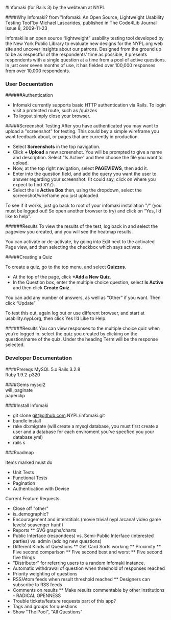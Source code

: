 #Infomaki (for Rails 3)
by the webteam at NYPL

####Why Infomaki?
from "Infomaki: An Open Source, Lightweight Usability Testing Tool"by Michael Lascarides, published in The Code4Lib Journal Issue 8, 2009-11-23

Infomaki is an open source “lightweight” usability testing tool developed by the New York Public Library to evaluate new designs for the NYPL.org web site and uncover insights about our patrons. Designed from the ground up to be as respectful of the respondents’ time as possible, it presents respondents with a single question at a time from a pool of active questions. In just over seven months of use, it has fielded over 100,000 responses from over 10,000 respondents.

### User Docuentation

######Authentication
* Infomaki currently supports basic HTTP authentication via Rails. To login visit a protected route, such as /quizzes
* To logout simply close your browser.

#####Screenshot Testing
After you have authenticated you may want to upload a "screenshot" for testing. This could bey a simple wireframe you want feedback about, or pages that are currently in production. 

* Select <strong>Screenshots</strong> in the top navigation.
* Click <strong>+ Upload</strong> a new screenshot.  You will be prompted to give a name and description.  Select “Is Active” and then choose the file you want to upload.
* Now, at the top right navigation, select <strong>PAGEVIEWS</strong>, then add it.
* Enter into the question field, and add the query you want the user to answer regarding your screenshot.  (It could say, click on where you expect to find XYZ).  
* Select the Is <strong>Active Box</strong> then, using the dropdown, select the screenshot/wireframe you just uploaded.

To see if it works, just go back to root of your infomaki installation "/" (you must be logged out!  So open another browser to try) and click on “Yes, I’d like to help".

######Results
To view the results of the test, log back in and select the pageview you created, and you will see the heatmap results.

You can activate or de-activate, by going into Edit next to the activated Page view, and then selecting the  checkbox which says activate.

#####Creating a Quiz

To create a quiz, go to the top menu, and select <strong>Quizzes</strong>.  
* At the top of the page, click <strong>+Add a New Quiz</strong>.  
* In the Question box, enter the multiple choice question, select <strong>Is Active</strong> and then click <strong>Create Quiz</strong>.

You can add any number of answers, as well as “Other” if you want. Then click “Update”  

To test this out, again log out or use different browser, and start at usability.nypl.org, then click Yes I’d Like to Help.

######Results
You can view responses to the multiple choice quiz when you’re logged in. select the quiz you created by clicking on the question/name of the quiz.  Under the heading Term will be the response selected.

### Developer Documentation

####Prereqs
MySQL 5.x 
Rails 3.2.8  
Ruby 1.9.2-p320  

####Gems
mysql2  
will_paginate  
paperclip

####Install Infomaki
* git clone git@github.com:NYPL/infomaki.git
* bundle install
* rake db:migrate (will create a mysql database, you must first create a user and a database for each enviroment you've specfied you your database.yml)
* rails s


###Roadmap

Items marked must do

* Unit Tests
* Functional Tests
* Pagination
* Authentication with Devise

Current Feature Requests

* Close off "other"
* is_demographic?
* Encouragement and interstitials (movie trivia! nypl arcana! video game levels! scavenger hunt!)
* Reports
** SVG graphs/charts
* Public Interface (respondees) vs. Semi-Public Interface (interested parties) vs. admin (adding new questions)
* Different Kinds of Questions
** Get Card Sorts working
** Proximity
** Five second comparison
** Five second best and worst
** Five second five things
* "Distributor" for referring users to a random Infomaki instance. 
* Automatic withdrawal of question when threshold of responses reached
* Priority weighting of questions
* RSS/Atom feeds when result threshold reached
** Designers can subscribe to RSS feeds
* Comments on results
** Make results commentable by other institutions - RADICAL OPENNESS
* Trouble tickets/feature requests part of this app?
* Tags and groups for questions
* Show "The Pool", "All Questions"


